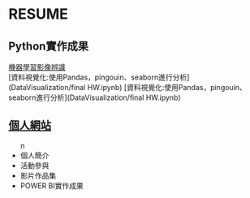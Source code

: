 # RESUME
  ## Python實作成果<br>
  [機器學習影像辨識](santaIdentify/test_network.py)<br>
  [資料視覺化:使用Pandas，pingouin、seaborn進行分析](DataVisualization/final HW.ipynb)
  [資料視覺化:使用Pandas，pingouin、seaborn進行分析](DataVisualization/final HW.ipynb)<br>
    
## [個人網站](https://xuan6544239.github.io/My-web/)<br> 
<ul>n
  <li>個人簡介</li>
  <li>活動參與</li>
  <li>影片作品集</li>
  <li>POWER BI實作成果</li>
<ul>
